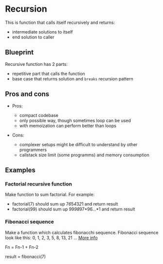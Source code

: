 # Recursion

This is function that calls itself recursively and returns:

- intermediate solutions to itself
- end solution to caller

## Blueprint

Recursive function has 2 parts:

- repetitive part that calls the function
- base case that returns solution and `breaks` recursion pattern

## Pros and cons

- Pros:

  - compact codebase
  - only possible way, though sometimes loop can be used
  - with memoization can perform better than loops

- Cons:
  - complexer setups might be difficult to understand by other programmers
  - callstack size limit (some programms) and memory consumption

## Examples

### Factorial recursive function

Make function to sum factorial. For example:

- factorial(7) should sum up 7*6*5*4*3*2*1 and return result
- factorial(99) should sum up 99*98*97*96...*1 and return result

### Fibonacci sequence

Make a function which calculates fibonacchi sequence.
Fibonacci sequence look like this: 0, 1, 2, 3, 5, 8, 13, 21 ...
[More info](https://www.mathsisfun.com/numbers/fibonacci-sequence.html)

Fn = Fn-1 + Fn-2

result = fibonacci(7)
